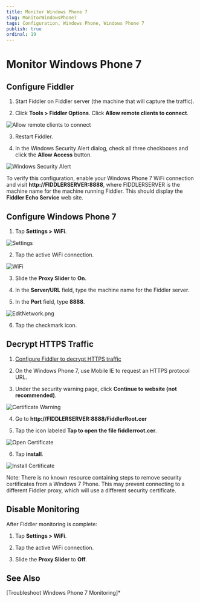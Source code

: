 ```yaml
---
title: Monitor Windows Phone 7
slug: MonitorWindowsPhone7
tags: Configuration, Windows Phone, Windows Phone 7
publish: true
ordinal: 19
---
```


Monitor Windows Phone 7
=======================

Configure Fiddler
-----------------

1. Start Fiddler on Fiddler server (the machine that will capture the traffic).

2. Click **Tools > Fiddler Options**. Click **Allow remote clients to connect**. 

 ![Allow remote clients to connect][1]

3. Restart Fiddler.

4. In the Windows Security Alert dialog, check all three checkboxes and click the **Allow Access** button.

 ![Windows Security Alert][2]

To verify this configuration, enable your Windows Phone 7 WiFi connection and visit **http://FIDDLERSERVER:8888**, where FIDDLERSERVER is the machine name for the machine running Fiddler. This should display the **Fiddler Echo Service** web site.

Configure Windows Phone 7
-------------------------

1. Tap **Settings > WiFi**.

 ![Settings][3]

2. Tap the active WiFi connection.
 
 ![WiFi][4]

3. Slide the **Proxy Slider** to **On**.

4. In the **Server/URL** field, type the machine name for the Fiddler server.

5. In the **Port** field, type **8888**.

 ![EditNetwork.png][5]

6. Tap the checkmark icon.

Decrypt HTTPS Traffic
---------------------
1. [Configure Fiddler to decrypt HTTPS traffic][6]

2. On the Windows Phone 7, use Mobile IE to request an HTTPS protocol URL.

3. Under the security warning page, click **Continue to website (not recommended)**.

 ![Certificate Warning][7]

4. Go to **http://FIDDLERSERVER:8888/FiddlerRoot.cer**

5. Tap the icon labeled **Tap to open the file fiddlerroot.cer**.

 ![Open Certificate][8]

6. Tap **install**.

 ![Install Certificate][9]

Note: There is no known resource containing steps to remove security certificates from a Windows 7 Phone. This may prevent connecting to a different Fiddler proxy, which will use a different security certificate.

Disable Monitoring
------------------
After Fiddler monitoring is complete:

1. Tap **Settings > WiFi**.

2. Tap the active WiFi connection.

3. Slide the **Proxy Slider** to **Off**.



See Also
--------
[Troubleshoot Windows Phone 7 Monitoring]*

[1]: ../../images/MonitorWindowsPhone7/AllowRemoteComputersToConnect.png
[2]: ../../images/MonitorWindowsPhone7/WindowsSecurityAlert.png
[3]: ../../images/MonitorWindowsPhone7/Settings.png
[4]: ../../images/MonitorWindowsPhone7/Wifi.png
[5]: ../../images/MonitorWindowsPhone7/EditNetwork.png
[6]: ./DecryptHTTPS.md
[7]: ../../images/MonitorWindowsPhone7/CertificateWarning.png
[8]: ../../images/MonitorWindowsPhone7/OpenCertificate.png
[9]: ../../images/MonitorWindowsPhone7/InstallCertificate.png

